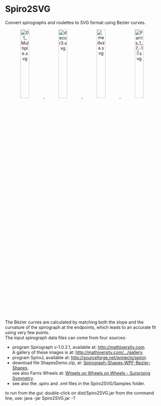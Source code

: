 # Spiro2SVG  
Convert spirographs and roulettes to SVG format using Bezier curves.  
<center><a href="https://github.com/alvinpenner/Spiro2SVG/tree/master/svg">
<img src="http://vaxxine.com/apenner/images/01_Multiple222.svg"
 width="24%" height="24%" title="01_Multiple.svg" />
<img src="http://vaxxine.com/apenner/images/decor3222.svg"
 width="24%" height="24%" title="decor3.svg" />
<img src="http://vaxxine.com/apenner/images/meduza222.svg"
 width="24%" height="24%" title="meduza.svg" />
<img src="http://vaxxine.com/apenner/images/Farris_1_7_-17_222.svg"
 width="24%" height="24%" title="Farris_1_7_-17.svg" /></a></center>

The Bézier curves are calculated by matching both the slope and the curvature of the spirograph at the endpoints, which leads to an accurate fit using very few points.  
The input spirograph data files can come from four sources:  
<ul>
<li>program Spirograph v-1.0.2.1, available at:
<a target="_new" href="http://mathiversity.com/downloads">http://mathiversity.com</a>.<br>
A gallery of these images is at:
<a target="_new" href="http://mathiversity.com/online-spirograph/gallery">http://mathiversity.com/.../gallery</a>.</li>
<li>program SpiroJ, available at:
<a target="_new" href="http://sourceforge.net/projects/spiroj/">http://sourceforge.net/projects/spiroj</a>.</li>
<li>download file ShapesDemo.zip, at:
<a target="_new" href="http://www.codeproject.com/Articles/76878/Spirograph-Shapes-WPF-Bezier-Shapes-from-Math-Form">Spirograph-Shapes-WPF-Bezier-Shapes</a>.<br>
see also Farris Wheels at: <a target="_new" href="http://scholarcommons.scu.edu/cgi/viewcontent.cgi?article=1004&context=math_compsci">Wheels on Wheels on Wheels - Surprising Symmetry</a>.</li>
<li>see also the .spiro and .xml files in the Spiro2SVG/Samples folder.</li>
</ul>
to run from the gui: double-click on dist/Spiro2SVG.jar  
from the command line, use: java -jar Spiro2SVG.jar -?  
